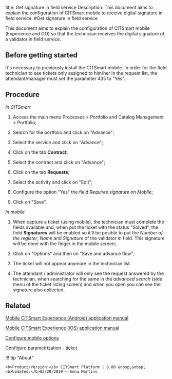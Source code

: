 title: Get signature in field service
Description: This document aims to explain the configuration of CITSmart mobile to receive digital signature in field service.
#Get signature in field service

This document aims to explain the configuration of CITSmart mobile (Experience and GO) so that the
technician receives the digital signature of a validator in field service.

Before getting started
----------------------

It's necessary to previously install the CITSmart mobile. In order for the field technician to see tickets only assigned to
him/her in the request list, the attendant/manager must set the parameter 435 to "Yes".

Procedure
---------

*In CITSmart*

1.  Access the main menu Processes \> Portfolio and Catalog Management \>
    Portfolio;

2.  Search for the portfolio and click on "Advance";

3.  Select the service and click on "Advance";

4.  Click on the tab **Contract**;

5.  Select the contract and click on "Advance";

6.  Click on the tab **Requests**;

7.  Select the activity and click on "Edit";

8.  Configure the option "Yes" the field *Requires signature on Mobile*;

9.  Click on "Save".

*In mobile*

1.  When capture a ticket (using mobile), the technician must complete the
    fields available and, when put the ticket with the status "Solved", the
    field **Signatures** will be enabled so it'll be posible to put the *Number
    of the register*, *Name* and *Signature* of the validator in field. This
    signature will be done with the finger in the mobile screen;

2.  Click on "Options" and then on "Save and advance flow";

3.  The ticket will not appear anymore in the technician list.

4.  The attendant / administrator will only see the request answered by the technician, when searching for the same in the *advanced         search* (side menu of the ticket listing screen) and when you open you can see the signature also collected.

Related
------

[Mobile CITSmart Experience (Android) application manual](/en-us/citsmart-platform-8/additional-features/mobile-and-field-service/apps/citsmart-app-android.html)

[Mobile CITSmart Experience (iOS) application manual](/en-us/citsmart-platform-8/additional-features/mobile-and-field-service/apps/citsmart-app-ios.html)

[Configure mobile options](/en-us/citsmart-platform-8/additional-features/mobile-and-field-service/configuration/configure-mobile-options.html)

[Configure parametrization - ticket](/en-us/citsmart-platform-8/platform-administration/parameters-list/configure-parametrization-ticket.html)

!!! tip "About"

    <b>Product/Version:</b> CITSmart Platform | 8.00 &nbsp;&nbsp;
    <b>Updated:</b>02/20/2019 – Anna Martins
